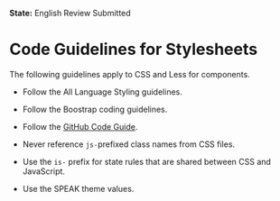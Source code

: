 **State:** English Review Submitted

# Code Guidelines for Stylesheets

The following guidelines apply to CSS and Less for components.

- Follow the All Language Styling guidelines.

- Follow the Boostrap coding guidelines.

- Follow the [GitHub Code Guide](https://github.com/mdo/code-guide).

- Never reference `js-`prefixed class names from CSS files.

- Use the `is-` prefix for state rules that are shared between CSS and JavaScript.

- Use the SPEAK theme values.